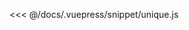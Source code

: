 <ClientOnly>
  <common-code-view name="unique" :is-code-view="false"/>
</ClientOnly>

<<< @/docs/.vuepress/snippet/unique.js
